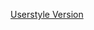 [Userstyle Version](https://codeberg.org/Freeplay/UserStyles/raw/branch/main/discord_teardrop-messages.user.css)
